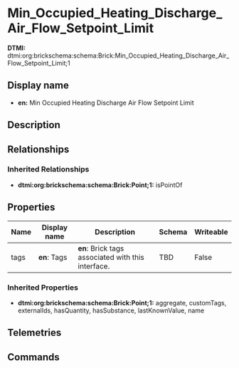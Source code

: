 # Min_Occupied_Heating_Discharge_Air_Flow_Setpoint_Limit
**DTMI:** dtmi:org:brickschema:schema:Brick:Min_Occupied_Heating_Discharge_Air_Flow_Setpoint_Limit;1
## Display name
- **en:** Min Occupied Heating Discharge Air Flow Setpoint Limit
## Description
## Relationships
### Inherited Relationships
* **dtmi:org:brickschema:schema:Brick:Point;1:** isPointOf
## Properties
|Name|Display name|Description|Schema|Writeable|
|-|-|-|-|-|
|tags|**en**: Tags|**en**: Brick tags associated with this interface.|TBD|False
### Inherited Properties
* **dtmi:org:brickschema:schema:Brick:Point;1:** aggregate, customTags, externalIds, hasQuantity, hasSubstance, lastKnownValue, name
## Telemetries
## Commands
